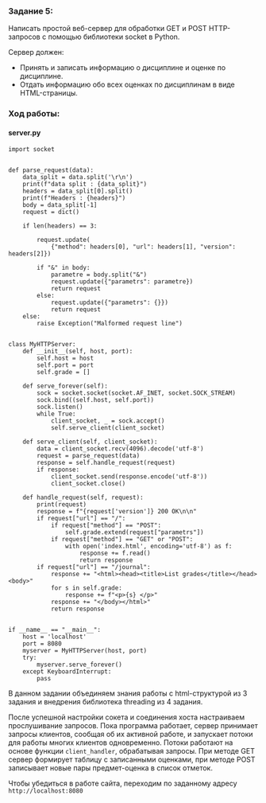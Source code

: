 ### Задание 5:

Написать простой веб-сервер для обработки GET и POST HTTP-запросов с помощью библиотеки socket в Python.

Сервер должен:
- Принять и записать информацию о дисциплине и оценке по дисциплине.
- Отдать информацию обо всех оценках по дисциплинам в виде HTML-страницы.

### Ход работы:

#### server.py

```
import socket


def parse_request(data):
    data_split = data.split('\r\n')
    print(f"data split : {data_split}")
    headers = data_split[0].split()
    print(f"Headers : {headers}")
    body = data_split[-1]
    request = dict()

    if len(headers) == 3:

        request.update(
            {"method": headers[0], "url": headers[1], "version": headers[2]})

        if "&" in body:
            parametre = body.split("&")
            request.update({"parametrs": parametre})
            return request
        else:
            request.update({"parametrs": {}})
            return request
    else:
        raise Exception("Malformed request line")


class MyHTTPServer:
    def __init__(self, host, port):
        self.host = host
        self.port = port
        self.grade = []

    def serve_forever(self):
        sock = socket.socket(socket.AF_INET, socket.SOCK_STREAM)
        sock.bind((self.host, self.port))
        sock.listen()
        while True:
            client_socket, _ = sock.accept()
            self.serve_client(client_socket)

    def serve_client(self, client_socket):
        data = client_socket.recv(4096).decode('utf-8')
        request = parse_request(data)
        response = self.handle_request(request)
        if response:
            client_socket.send(response.encode('utf-8'))
            client_socket.close()

    def handle_request(self, request):
        print(request)
        response = f"{request['version']} 200 OK\n\n"
        if request["url"] == "/":
            if request["method"] == "POST":
                self.grade.extend(request["parametrs"])
            if request["method"] == "GET" or "POST":
                with open('index.html', encoding='utf-8') as f:
                    response += f.read()
                    return response
        if request["url"] == "/journal":
            response += "<html><head><title>List grades</title></head><body>"
            for s in self.grade:
                response += f"<p>{s} </p>"
            response += "</body></html>"
            return response


if __name__ == "__main__":
    host = 'localhost'
    port = 8080
    myserver = MyHTTPServer(host, port)
    try:
        myserver.serve_forever()
    except KeyboardInterrupt:
        pass
```

В данном задании объединяем знания работы с html-структурой из 3 задания и внедрения библиотека 
threading из 4 задания.

После успешной настройки сокета и соединения хоста настраиваем прослушивание запросов. Пока 
программа работает, сервер принимает запросы клиентов, сообщая об их активной работе, и 
запускает потоки для работы многих клиентов одновременно. Потоки работают на основе функции 
`client_handler`, обрабатывая запросы. При методе GET сервер формирует таблицу с записанными 
оценками, при методе POST записывает новые пары предмет-оценка в список отметок.

Чтобы убедиться в работе сайта, переходим по заданному адресу `http://localhost:8080`
